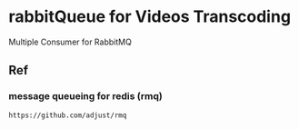 # rabbitQueue for Videos Transcoding
Multiple Consumer for RabbitMQ

## Ref
### message queueing for redis (rmq)
```
https://github.com/adjust/rmq
```
